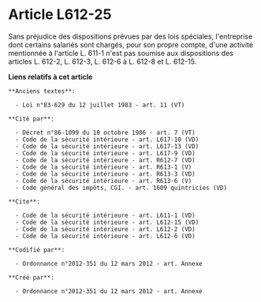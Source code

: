 # Article L612-25

Sans préjudice des dispositions prévues par des lois spéciales, l'entreprise dont certains salariés sont chargés, pour son
propre compte, d'une activité mentionnée à l'article L. 611-1 n'est pas soumise aux dispositions des articles L. 612-2, L.
612-3, L. 612-6 à L. 612-8 et L. 612-15.

**Liens relatifs à cet article**

	**Anciens textes**:

	  - Loi n°83-629 du 12 juillet 1983 - art. 11 (VT)

	**Cité par**:

	  - Décret n°86-1099 du 10 octobre 1986 - art. 7 (VT)
	  - Code de la sécurité intérieure - art. L617-10 (VD)
	  - Code de la sécurité intérieure - art. L617-13 (VD)
	  - Code de la sécurité intérieure - art. L617-9 (VD)
	  - Code de la sécurité intérieure - art. R612-7 (VD)
	  - Code de la sécurité intérieure - art. R613-1 (V)
	  - Code de la sécurité intérieure - art. R613-3 (VD)
	  - Code de la sécurité intérieure - art. R613-6 (V)
	  - Code général des impôts, CGI. - art. 1609 quintricies (VD)

	**Cite**:

	  - Code de la sécurité intérieure - art. L611-1 (VD)
	  - Code de la sécurité intérieure - art. L612-15 (VD)
	  - Code de la sécurité intérieure - art. L612-2 (VD)
	  - Code de la sécurité intérieure - art. L612-6 (VD)

	**Codifié par**:

	  - Ordonnance n°2012-351 du 12 mars 2012 - art. Annexe

	**Créé par**:

	  - Ordonnance n°2012-351 du 12 mars 2012 - art. Annexe
